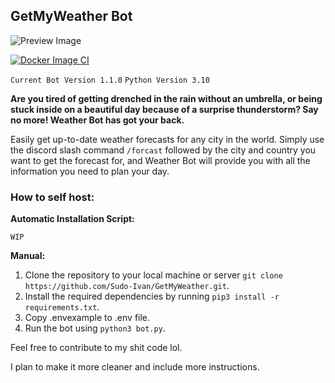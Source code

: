 ## GetMyWeather Bot

![Preview Image](https://cdn.statically.io/gh/Sudo-Ivan/MyWebsite-Assets/main/images/bots/GetMyWeather/getmyweatherpreview.png)

[![Docker Image CI](https://github.com/Sudo-Ivan/GetMyWeather/actions/workflows/docker-image.yml/badge.svg?branch=main)](https://github.com/Sudo-Ivan/GetMyWeather/actions/workflows/docker-image.yml)

`Current Bot Version 1.1.0`
`Python Version 3.10`

**Are you tired of getting drenched in the rain without an umbrella, or being stuck inside on a beautiful day because of a surprise thunderstorm? Say no more! Weather Bot has got your back.**

Easily get up-to-date weather forecasts for any city in the world. Simply use the discord slash command `/forcast` followed by the city and country you want to get the forecast for, and Weather Bot will provide you with all the information you need to plan your day.

### **How to self host:**

**Automatic Installation Script:**

`WIP`

**Manual:**

1. Clone the repository to your local machine or server `git clone https://github.com/Sudo-Ivan/GetMyWeather.git`.
2. Install the required dependencies by running `pip3 install -r requirements.txt`.
3. Copy .envexample to .env file.
4. Run the bot using `python3 bot.py`.

Feel free to contribute to my shit code lol.

I plan to make it more cleaner and include more instructions.
